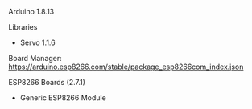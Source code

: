 
Arduino 1.8.13

Libraries

- Servo 1.1.6 


Board Manager:
https://arduino.esp8266.com/stable/package_esp8266com_index.json

ESP8266 Boards (2.7.1)
- Generic ESP8266 Module




